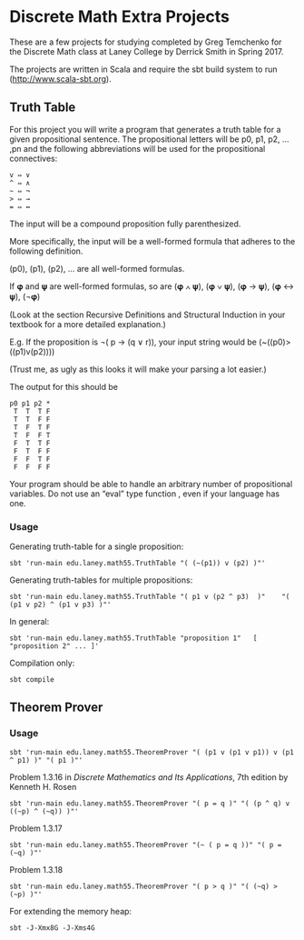 # Discrete Math Extra Projects

These are a few projects for studying completed by Greg Temchenko for the Discrete Math class at Laney College by Derrick Smith in Spring 2017.

The projects are written in Scala and require the sbt build system to run (http://www.scala-sbt.org). 

## Truth Table

For this project you will write a program that generates a truth table for a given propositional sentence. The
propositional letters will be p0, p1, p2, … ,pn and the following abbreviations will be used for the propositional
connectives:

```
v ⇔ ∨
^ ⇔ ∧
~ ⇔ ¬
> ⇔ →
= ⇔ ↔
```

The input will be a compound proposition fully parenthesized.

More specifically, the input will be a well-formed formula that adheres to the following definition.

(p0), (p1), (p2), … are all well-formed formulas.

If 𝛗 and 𝛙 are well-formed formulas, so are (𝛗 ∧ 𝛙), (𝛗 ∨ 𝛙), (𝛗 → 𝛙), (𝛗 ↔ 𝛙), (¬𝛗) 

(Look at the section Recursive Definitions and Structural Induction in your textbook for a more detailed
explanation.)

E.g. If the proposition is ¬( p → (q ∨ r)), your input string would be (~((p0)>((p1)v(p2))))

(Trust me, as ugly as this looks it will make your parsing a lot easier.)

The output for this should be

```
p0 p1 p2 *
 T  T  T F
 T  T  F F
 T  F  T F
 T  F  F T
 F  T  T F
 F  T  F F
 F  F  T F
 F  F  F F
```

Your program should be able to handle an arbitrary number of propositional variables. Do not use an “eval” type function , even if your language has one.


### Usage

Generating truth-table for a single proposition:

```
sbt 'run-main edu.laney.math55.TruthTable "( (~(p1)) v (p2) )"'
```

Generating truth-tables for multiple propositions:
```
sbt 'run-main edu.laney.math55.TruthTable "( p1 v (p2 ^ p3)  )"    "( (p1 v p2) ^ (p1 v p3) )"'
```

In general:
```
sbt 'run-main edu.laney.math55.TruthTable "proposition 1"   [ "proposition 2" ... ]'
```


Compilation only:

```
sbt compile
```

## Theorem Prover

### Usage

```
sbt 'run-main edu.laney.math55.TheoremProver "( (p1 v (p1 v p1)) v (p1 ^ p1) )" "( p1 )"'
```

Problem 1.3.16 in *Discrete Mathematics and Its Applications*, 7th edition by Kenneth H. Rosen
```
sbt 'run-main edu.laney.math55.TheoremProver "( p = q )" "( (p ^ q) v ((~p) ^ (~q)) )"'
```
Problem 1.3.17
```
sbt 'run-main edu.laney.math55.TheoremProver "(~ ( p = q ))" "( p = (~q) )"'
```
Problem 1.3.18
```
sbt 'run-main edu.laney.math55.TheoremProver "( p > q )" "( (~q) > (~p) )"'
```

For extending the memory heap:
```
sbt -J-Xmx8G -J-Xms4G
```
